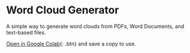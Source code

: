 # Word Cloud Generator
A simple way to generate word clouds from PDFs, Word Documents, and text-based files.

[Open in Google Colab](https://githubtocolab.com/KayO-GH/Word-Cloud-Generator/blob/main/read_files_to_wordcloud.ipynb){: .btn} and save a copy to use.
